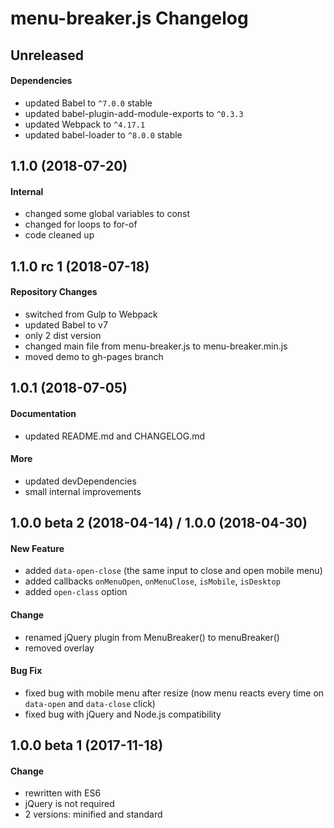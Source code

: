 # menu-breaker.js Changelog

## Unreleased
#### Dependencies
- updated Babel to `^7.0.0` stable
- updated babel-plugin-add-module-exports to `^0.3.3`
- updated Webpack to `^4.17.1`
- updated babel-loader to `^8.0.0` stable

## 1.1.0 (2018-07-20)
#### Internal
- changed some global variables to const
- changed for loops to for-of
- code cleaned up

## 1.1.0 rc 1 (2018-07-18)
#### Repository Changes
- switched from Gulp to Webpack
- updated Babel to v7
- only 2 dist version
- changed main file from menu-breaker.js to menu-breaker.min.js
- moved demo to gh-pages branch

## 1.0.1 (2018-07-05)
#### Documentation
- updated README.md and CHANGELOG.md

#### More
- updated devDependencies
- small internal improvements

## 1.0.0 beta 2 (2018-04-14) / 1.0.0 (2018-04-30)
#### New Feature
- added `data-open-close` (the same input to close and open mobile menu)
- added callbacks `onMenuOpen`, `onMenuClose`, `isMobile`, `isDesktop`
- added `open-class` option

#### Change
- renamed jQuery plugin from MenuBreaker() to menuBreaker()
- removed overlay

#### Bug Fix
- fixed bug with mobile menu after resize (now menu reacts every time on `data-open` and `data-close` click)
- fixed bug with jQuery and Node.js compatibility

## 1.0.0 beta 1 (2017-11-18)
#### Change
- rewritten with ES6
- jQuery is not required
- 2 versions: minified and standard
